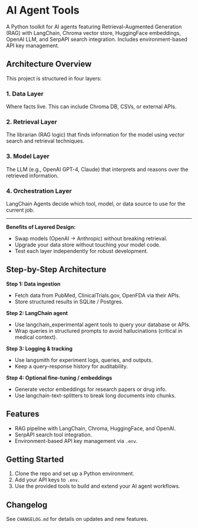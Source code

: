 # AI Agent Tools

A Python toolkit for AI agents featuring Retrieval-Augmented Generation (RAG) with LangChain, Chroma vector store, HuggingFace embeddings, OpenAI LLM, and SerpAPI search integration. Includes environment-based API key management.

## Architecture Overview

This project is structured in four layers:

### 1. Data Layer
Where facts live. This can include Chroma DB, CSVs, or external APIs.

### 2. Retrieval Layer
The librarian (RAG logic) that finds information for the model using vector search and retrieval techniques.

### 3. Model Layer
The LLM (e.g., OpenAI GPT-4, Claude) that interprets and reasons over the retrieved information.

### 4. Orchestration Layer
LangChain Agents decide which tool, model, or data source to use for the current job.

---

**Benefits of Layered Design:**
- Swap models (OpenAI → Anthropic) without breaking retrieval.
- Upgrade your data store without touching your model code.
- Test each layer independently for robust development.

## Step-by-Step Architecture

**Step 1: Data ingestion**
- Fetch data from PubMed, ClinicalTrials.gov, OpenFDA via their APIs.
- Store structured results in SQLite / Postgres.

**Step 2: LangChain agent**
- Use langchain_experimental agent tools to query your database or APIs.
- Wrap queries in structured prompts to avoid hallucinations (critical in medical context).

**Step 3: Logging & tracking**
- Use langsmith for experiment logs, queries, and outputs.
- Keep a query-response history for auditability.

**Step 4: Optional fine-tuning / embeddings**
- Generate vector embeddings for research papers or drug info.
- Use langchain-text-splitters to break long documents into chunks.

## Features
- RAG pipeline with LangChain, Chroma, HuggingFace, and OpenAI.
- SerpAPI search tool integration.
- Environment-based API key management via `.env`.

## Getting Started
1. Clone the repo and set up a Python environment.
2. Add your API keys to `.env`.
3. Use the provided tools to build and extend your AI agent workflows.

## Changelog
See `CHANGELOG.md` for details on updates and new features.
